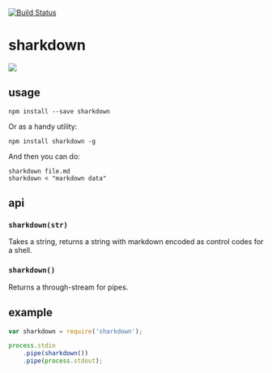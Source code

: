 [![Build Status](https://secure.travis-ci.org/tmcw/sharkdown.png?branch=master)](http://travis-ci.org/tmcw/sharkdown)

# sharkdown

![](https://i.cloudup.com/FdxECDQECh.png)

## usage

    npm install --save sharkdown

Or as a handy utility:

    npm install sharkdown -g

And then you can do:

    sharkdown file.md
    sharkdown < "markdown data"

## api

### `sharkdown(str)`

Takes a string, returns a string with markdown encoded as control codes for a
shell.

### `sharkdown()`

Returns a through-stream for pipes.

## example

```js
var sharkdown = require('sharkdown');

process.stdin
    .pipe(sharkdown())
    .pipe(process.stdout);
```
